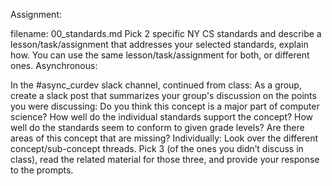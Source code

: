 Assignment:

filename: 00_standards.md Pick 2 specific NY CS standards and describe a lesson/task/assignment that addresses your selected standards, explain how. You can use the same lesson/task/assignment for both, or different ones. Asynchronous:

In the #async_curdev slack channel, continued from class: As a group, create a slack post that summarizes your group's discussion on the points you were discussing: Do you think this concept is a major part of computer science? How well do the individual standards support the concept? How well do the standards seem to conform to given grade levels? Are there areas of this concept that are missing? Individually: Look over the different concept/sub-concept threads. Pick 3 (of the ones you didn’t discuss in class), read the related material for those three, and provide your response to the prompts.
